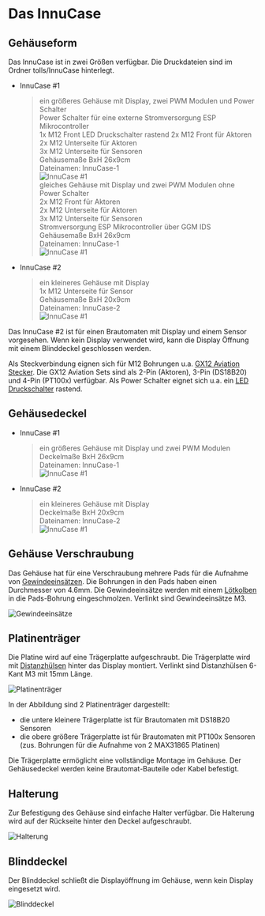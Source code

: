 # Das InnuCase

## Gehäuseform

Das InnuCase ist in zwei Größen verfügbar. Die Druckdateien sind im Ordner tolls/InnuCase hinterlegt.

* InnuCase #1
    > ein größeres Gehäuse mit Display, zwei PWM Modulen und Power Schalter\
    > Power Schalter für eine externe Stromversorgung ESP Mikrocontroller\
    > 1x M12 Front LED Druckschalter rastend
    > 2x M12 Front für Aktoren\
    > 2x M12 Unterseite für Aktoren\
    > 3x M12 Unterseite für Sensoren\
    > Gehäusemaße BxH 26x9cm\
    > Dateinamen: InnuCase-1\
    ![InnuCase #1](/docs/img/Case-1_Display_2PWM_Power.jpg)\
    > gleiches Gehäuse mit Display und zwei PWM Modulen ohne Power Schalter\
    > 2x M12 Front für Aktoren\
    > 2x M12 Unterseite für Aktoren\
    > 3x M12 Unterseite für Sensoren\
    > Stromversorgung ESP Mikrocontroller über GGM IDS\
    > Gehäusemaße BxH 26x9cm\
    > Dateinamen: InnuCase-1\
    ![InnuCase #1](/docs/img/Case-1_Display_2PWM.jpg)

* InnuCase #2
    > ein kleineres Gehäuse mit Display\
    > 1x M12 Unterseite für Sensor\
    > Gehäusemaße BxH 20x9cm\
    > Dateinamen: InnuCase-2\
    ![InnuCase #1](/docs/img/Case-2_Display.jpg)

Das InnuCase #2 ist für einen Brautomaten mit Display und einem Sensor vorgesehen. Wenn kein Display verwendet wird, kann die Display Öffnung mit einem Blinddeckel geschlossen werden.

Als Steckverbindung eignen sich für M12 Bohrungen u.a. [GX12 Aviation Stecker](https://www.amazon.de/dp/B0C6SJK1KZ/?coliid=I25GPP716VQUBU&colid=I7GQB171JGLX&psc=1&ref_=cm_sw_r_cp_ud_lstpd_6Z58FR08HC6VACCZPY83). Die GX12 Aviation Sets sind als 2-Pin (Aktoren), 3-Pin (DS18B20) und 4-Pin (PT100x) verfügbar.
Als Power Schalter eignet sich u.a. ein [LED Druckschalter](https://www.amazon.de/dp/B09WXPJQN3?psc=1&ref=ppx_yo2ov_dt_b_product_details) rastend.

## Gehäusedeckel

* InnuCase #1
    > ein größeres Gehäuse mit Display und zwei PWM Modulen\
    > Deckelmaße BxH 26x9cm\
    > Dateinamen: InnuCase-1\
    ![InnuCase #1](/docs/img/Deckel-1_Display_2PWM.jpg)
* InnuCase #2
    > ein kleineres Gehäuse mit Display\
    > Deckelmaße BxH 20x9cm\
    > Dateinamen: InnuCase-2\
    ![InnuCase #1](/docs/img/Deckel-2_Display.jpg)

## Gehäuse Verschraubung

Das Gehäuse hat für eine Verschraubung mehrere Pads für die Aufnahme von [Gewindeeinsätzen](https://www.amazon.de/dp/B0BZVGQ91H/?coliid=I1EM9CS796PWGZ&colid=I7GQB171JGLX&psc=1&ref_=cm_sw_r_cp_ud_lstpd_64ER38VQR1H02DJ4WZ4A). Die Bohrungen in den Pads haben einen Durchmesser von 4.6mm. Die Gewindeeinsätze werden mit einem [Lötkolben](https://www.amazon.de/gp/product/B0CDBSGSXY/ref=ppx_yo_dt_b_search_asin_title?ie=UTF8&th=1) in die Pads-Bohrung eingeschmolzen. Verlinkt sind Gewindeeinsätze M3.

![Gewindeeinsätze](/docs/img/Gewindeeinsätze.jpg)

## Platinenträger

Die Platine wird auf eine Trägerplatte aufgeschraubt. Die Trägerplatte wird mit [Distanzhülsen](https://www.reichelt.de/distanzhuelsen-metall-6-kant-m3-15mm-da-15mm-p7018.html?CCOUNTRY=445&LANGUAGE=de&trstct=pos_0&nbc=1&&r=1) hinter das Display montiert. Verlinkt sind Distanzhülsen 6-Kant M3 mit 15mm Länge.

![Platinenträger](/docs/img/Platinenträger.jpg)

In der Abbildung sind 2 Platinenträger dargestellt:

* die untere kleinere Trägerplatte ist für Brautomaten mit DS18B20 Sensoren
* die obere größere Trägerplatte ist für Brautomaten mit PT100x Sensoren (zus. Bohrungen für die Aufnahme von 2 MAX31865 Platinen)

Die Trägerplatte ermöglicht eine vollständige Montage im Gehäuse. Der Gehäusedeckel werden keine Brautomat-Bauteile oder Kabel befestigt.

## Halterung

Zur Befestigung des Gehäuse sind einfache Halter verfügbar. Die Halterung wird auf der Rückseite hinter den Deckel aufgeschraubt.

![Halterung](/docs/img/Halterung.jpg)

## Blinddeckel

Der Blinddeckel schließt die Displayöffnung im Gehäuse, wenn kein Display eingesetzt wird.

![Blinddeckel](/docs/img/Blinddeckel.jpg)
